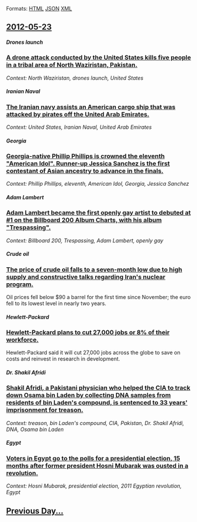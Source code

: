 
Formats: [HTML](2012/05/23/index.html)  [JSON](2012/05/23/index.json)  [XML](2012/05/23/index.xml)  

## [2012-05-23](/news/2012/05/23/index.md)

##### Drones launch
### [A drone attack conducted by the United States kills five people in a tribal area of North Waziristan, Pakistan. ](/news/2012/05/23/a-drone-attack-conducted-by-the-united-states-kills-five-people-in-a-tribal-area-of-north-waziristan-pakistan.md)
_Context: North Waziristan, drones launch, United States_

##### Iranian Naval
### [The Iranian navy assists an American cargo ship that was attacked by pirates off the United Arab Emirates. ](/news/2012/05/23/the-iranian-navy-assists-an-american-cargo-ship-that-was-attacked-by-pirates-off-the-united-arab-emirates.md)
_Context: United States, Iranian Naval, United Arab Emirates_

##### Georgia
### [Georgia-native Phillip Phillips is crowned the eleventh "American Idol". Runner-up Jessica Sanchez is the first contestant of Asian ancestry to advance in the finals. ](/news/2012/05/23/georgia-native-phillip-phillips-is-crowned-the-eleventh-american-idol-runner-up-jessica-sanchez-is-the-first-contestant-of-asian-ancestry.md)
_Context: Phillip Phillips, eleventh, American Idol, Georgia, Jessica Sanchez_

##### Adam Lambert
### [Adam Lambert became the first openly gay artist to debuted at #1 on the Billboard 200 Album Charts, with his album "Trespassing". ](/news/2012/05/23/adam-lambert-became-the-first-openly-gay-artist-to-debuted-at-1-on-the-billboard-200-album-charts-with-his-album-trespassing.md)
_Context: Billboard 200, Trespassing, Adam Lambert, openly gay_

##### Crude oil
### [The price of crude oil falls to a seven-month low due to high supply and constructive talks regarding Iran's nuclear program. ](/news/2012/05/23/the-price-of-crude-oil-falls-to-a-seven-month-low-due-to-high-supply-and-constructive-talks-regarding-iran-s-nuclear-program.md)
Oil prices fell below $90 a barrel for the first time since November; the euro fell to its lowest level in nearly two years.

##### Hewlett-Packard
### [Hewlett-Packard plans to cut 27,000 jobs or 8% of their workforce. ](/news/2012/05/23/hewlett-packard-plans-to-cut-27-000-jobs-or-8-of-their-workforce.md)
Hewlett-Packard said it will cut 27,000 jobs across the globe to save on costs and reinvest in research in development.

##### Dr. Shakil Afridi
### [Shakil Afridi, a Pakistani physician who helped the CIA to track down Osama bin Laden by collecting DNA samples from residents of bin Laden's compound, is sentenced to 33 years' imprisonment for treason. ](/news/2012/05/23/shakil-afridi-a-pakistani-physician-who-helped-the-cia-to-track-down-osama-bin-laden-by-collecting-dna-samples-from-residents-of-bin-laden.md)
_Context: treason, bin Laden's compound, CIA, Pakistan, Dr. Shakil Afridi, DNA, Osama bin Laden_

##### Egypt
### [Voters in Egypt go to the polls for a presidential election, 15 months after former president Hosni Mubarak was ousted in a revolution. ](/news/2012/05/23/voters-in-egypt-go-to-the-polls-for-a-presidential-election-15-months-after-former-president-hosni-mubarak-was-ousted-in-a-revolution.md)
_Context: Hosni Mubarak, presidential election, 2011 Egyptian revolution, Egypt_

## [Previous Day...](/news/2012/05/22/index.md)

